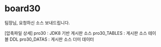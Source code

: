 # board30

팀장님, 요청하신 소스 보내드립니다.

[압축파일 상세]
  pro30           : JDK8 기반 게시판 소스
  pro30_TABLES    : 게시판 소스 테이블 DDL
  pro30_DATAS     : 게시판 소스 더미 데이터

